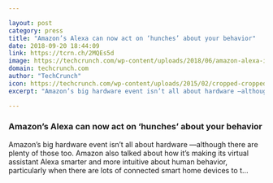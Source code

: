 ```yaml
---

layout: post
category: press
title: "Amazon’s Alexa can now act on ‘hunches’ about your behavior"
date: 2018-09-20 18:44:09
link: https://tcrn.ch/2MQEs5d
image: https://techcrunch.com/wp-content/uploads/2018/06/amazon-alexa-ios.jpg?w=750
domain: techcrunch.com
author: "TechCrunch"
icon: https://techcrunch.com/wp-content/uploads/2015/02/cropped-cropped-favicon-gradient.png?w=180
excerpt: "Amazon’s big hardware event isn’t all about hardware —although there are plenty of those too. Amazon also talked about how it’s making its virtual assistant Alexa smarter and more intuitive about human behavior, particularly when there are lots of connected smart home devices to t…"

---
```


### Amazon’s Alexa can now act on ‘hunches’ about your behavior

Amazon’s big hardware event isn’t all about hardware —although there are plenty of those too. Amazon also talked about how it’s making its virtual assistant Alexa smarter and more intuitive about human behavior, particularly when there are lots of connected smart home devices to t…